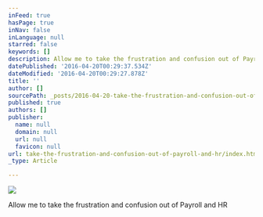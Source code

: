```yaml
---
inFeed: true
hasPage: true
inNav: false
inLanguage: null
starred: false
keywords: []
description: Allow me to take the frustration and confusion out of Payroll and HR
datePublished: '2016-04-20T00:29:37.534Z'
dateModified: '2016-04-20T00:29:27.878Z'
title: ''
author: []
sourcePath: _posts/2016-04-20-take-the-frustration-and-confusion-out-of-payroll-and-hr.md
published: true
authors: []
publisher:
  name: null
  domain: null
  url: null
  favicon: null
url: take-the-frustration-and-confusion-out-of-payroll-and-hr/index.html
_type: Article

---
```

![](https://the-grid-user-content.s3-us-west-2.amazonaws.com/d6f31381-6316-44d9-8c22-1596d915c2af.png)

Allow me to take the frustration and confusion out of Payroll and HR